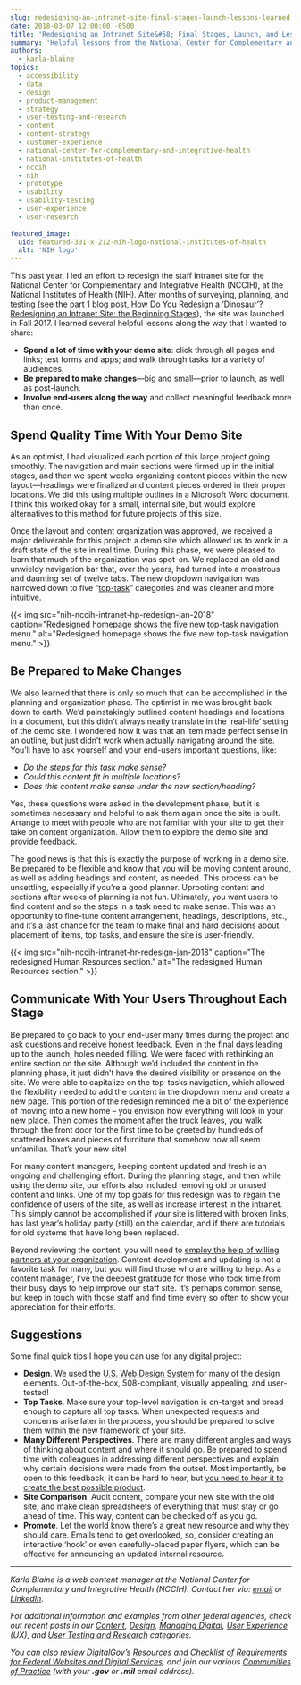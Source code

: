 ```yaml
---
slug: redesigning-an-intranet-site-final-stages-launch-lessons-learned
date: 2018-03-07 12:00:00 -0500
title: 'Redesigning an Intranet Site&#58; Final Stages, Launch, and Lessons Learned'
summary: 'Helpful lessons from the National Center for Complementary and Integrative Health (NCCIH) on the redesign of an intranet.'
authors:
  - karla-blaine
topics:
  - accessibility
  - data
  - design
  - product-management
  - strategy
  - user-testing-and-research
  - content
  - content-strategy
  - customer-experience
  - national-center-for-complementary-and-integrative-health
  - national-institutes-of-health
  - nccih
  - nih
  - prototype
  - usability
  - usability-testing
  - user-experience
  - user-research
  
featured_image:
  uid: featured-301-x-212-nih-logo-national-institutes-of-health
  alt: 'NIH logo'
---
```


This past year, I led an effort to redesign the staff Intranet site for the National Center for Complementary and Integrative Health (NCCIH), at the National Institutes of Health (NIH). After months of surveying, planning, and testing (see the part 1 blog post, [How Do You Redesign a ‘Dinosaur’? Redesigning an Intranet Site: the Beginning Stages](https://www.digitalgov.gov/2016/09/19/how-do-you-redesign-a-dinosaur-redesigning-an-intranet-site-the-beginning-stages/)), the site was launched in Fall 2017. I learned several helpful lessons along the way that I wanted to share:

- **Spend a lot of time with your demo site**: click through all pages and links; test forms and apps; and walk through tasks for a variety of audiences.
- **Be prepared to make changes**—big and small—prior to launch, as well as post-launch.
- **Involve end-users along the way** and collect meaningful feedback more than once.

## Spend Quality Time With Your Demo Site

As an optimist, I had visualized each portion of this large project going smoothly. The navigation and main sections were firmed up in the initial stages, and then we spent weeks organizing content pieces within the new layout—headings were finalized and content pieces ordered in their proper locations. We did this using multiple outlines in a Microsoft Word document. I think this worked okay for a small, internal site, but would explore alternatives to this method for future projects of this size.

Once the layout and content organization was approved, we received a major deliverable for this project: a demo site which allowed us to work in a draft state of the site in real time. During this phase, we were pleased to learn that much of the organization was spot-on. We replaced an old and unwieldy navigation bar that, over the years, had turned into a monstrous and daunting set of twelve tabs. The new dropdown navigation was narrowed down to five “[top-task](https://www.digitalgov.gov/event/a-deep-dive-into-top-tasks-with-gerry-mcgovern/)” categories and was cleaner and more intuitive.


{{< img src="nih-nccih-intranet-hp-redesign-jan-2018" caption="Redesigned homepage shows the five new top-task navigation menu." alt="Redesigned homepage shows the five new top-task navigation menu." >}}

## Be Prepared to Make Changes

We also learned that there is only so much that can be accomplished in the planning and organization phase. The optimist in me was brought back down to earth. We’d painstakingly outlined content headings and locations in a document, but this didn’t always neatly translate in the ‘real-life’ setting of the demo site. I wondered how it was that an item made perfect sense in an outline, but just didn’t work when actually navigating around the site. You’ll have to ask yourself and your end-users important questions, like:

- _Do the steps for this task make sense?_
- _Could this content fit in multiple locations?_
- _Does this content make sense under the new section/heading?_

Yes, these questions were asked in the development phase, but it is sometimes necessary and helpful to ask them again once the site is built. Arrange to meet with people who are not familiar with your site to get their take on content organization. Allow them to explore the demo site and provide feedback.

The good news is that this is exactly the purpose of working in a demo site. Be prepared to be flexible and know that you will be moving content around, as well as adding headings and content, as needed. This process can be unsettling, especially if you’re a good planner. Uprooting content and sections after weeks of planning is not fun. Ultimately, you want users to find content and so the steps in a task need to make sense. This was an opportunity to fine-tune content arrangement, headings, descriptions, etc., and it’s a last chance for the team to make final and hard decisions about placement of items, top tasks, and ensure the site is user-friendly.

{{< img src="nih-nccih-intranet-hr-redesign-jan-2018" caption="The redesigned Human Resources section." alt="The redesigned Human Resources section." >}}

## Communicate With Your Users Throughout Each Stage

Be prepared to go back to your end-user many times during the project and ask questions and receive honest feedback. Even in the final days leading up to the launch, holes needed filling. We were faced with rethinking an entire section on the site. Although we’d included the content in the planning phase, it just didn’t have the desired visibility or presence on the site. We were able to capitalize on the top-tasks navigation, which allowed the flexibility needed to add the content in the dropdown menu and create a new page. This portion of the redesign reminded me a bit of the experience of moving into a new home – you envision how everything will look in your new place. Then comes the moment after the truck leaves, you walk through the front door for the first time to be greeted by hundreds of scattered boxes and pieces of furniture that somehow now all seem unfamiliar. That’s your new site!

For many content managers, keeping content updated and fresh is an ongoing and challenging effort. During the planning stage, and then while using the demo site, our efforts also included removing old or unused content and links. One of my top goals for this redesign was to regain the confidence of users of the site, as well as increase interest in the intranet. This simply cannot be accomplished if your site is littered with broken links, has last year’s holiday party (still) on the calendar, and if there are tutorials for old systems that have long been replaced.

Beyond reviewing the content, you will need to [employ the help of willing partners at your organization](https://www.digitalgov.gov/2017/09/28/finding-usability-testers-tips-from-an-army-recruiter/). Content development and updating is not a favorite task for many, but you will find those who are willing to help. As a content manager, I’ve the deepest gratitude for those who took time from their busy days to help improve our staff site. It’s perhaps common sense, but keep in touch with those staff and find time every so often to show your appreciation for their efforts.

## Suggestions

Some final quick tips I hope you can use for any digital project:

- **Design**. We used the [U.S. Web Design System](https://www.digitalgov.gov/2017/11/14/uswds-digitalgov/) for many of the design elements. Out-of-the-box, 508-compliant, visually appealing, and user-tested!
- **Top Tasks**. Make sure your top-level navigation is on-target and broad enough to capture all top tasks. When unexpected requests and concerns arise later in the process, you should be prepared to solve them within the new framework of your site.
- **Many Different Perspectives**. There are many different angles and ways of thinking about content and where it should go. Be prepared to spend time with colleagues in addressing different perspectives and explain why certain decisions were made from the outset. Most importantly, be open to this feedback; it can be hard to hear, but [you need to hear it to create the best possible product](https://www.digitalgov.gov/2017/07/31/have-you-critiqued-your-critique-process/).
- **Site Comparison**. Audit content, compare your new site with the old site, and make clean spreadsheets of everything that must stay or go ahead of time. This way, content can be checked off as you go.
- **Promote**. Let the world know there’s a great new resource and why they should care. Emails tend to get overlooked, so, consider creating an interactive ‘hook’ or even carefully-placed paper flyers, which can be effective for announcing an updated internal resource.

---

_Karla Blaine is a web content manager at the National Center for Complementary and Integrative Health (NCCIH). Contact her via: [email](mailto:blainek@mail.nih.gov) or [LinkedIn](https://www.linkedin.com/in/karla-blaine-ab932a7/)._

_For additional information and examples from other federal agencies, check out recent posts in our [Content](https://www.digitalgov.gov/categories/content/), [Design](https://www.digitalgov.gov/categories/design/), [Managing Digital](https://www.digitalgov.gov/categories/managing-digital/), [User Experience](https://www.digitalgov.gov/categories/ux/) (UX), and [User Testing and Research](https://www.digitalgov.gov/categories/user-testing-and-research/) categories._

_You can also review DigitalGov’s [Resources](https://www.digitalgov.gov/resources/) and [Checklist of Requirements for Federal Websites and Digital Services](https://www.digitalgov.gov/resources/checklist-of-requirements-for-federal-digital-services/), and join our various [Communities of Practice](https://www.digitalgov.gov/communities/) (with your **.gov** or **.mil** email address)._
